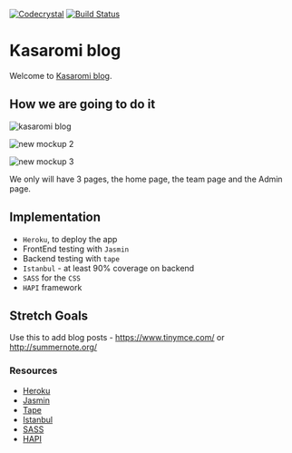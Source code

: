 [![Codecrystal](https://img.shields.io/badge/code-crystal-5CB3FF.svg)](http://codecrystal.herokuapp.com/crystalise/kasaromi/blog/master)
[![Build Status](https://travis-ci.org/kasaromi/blog.svg?branch=master)](https://travis-ci.org/kasaromi/blog)

# Kasaromi blog

Welcome to [Kasaromi blog](https://kasaromi-blog.herokuapp.com/).

## How we are going to do it

![kasaromi blog](https://cloud.githubusercontent.com/assets/2573931/13435951/c880ad9a-dfd4-11e5-824c-98d5a0bbe493.png)

![new mockup 2](https://cloud.githubusercontent.com/assets/2573931/13435943/c36b57c4-dfd4-11e5-80a2-548b3e2f314b.png)

![new mockup 3](https://cloud.githubusercontent.com/assets/2573931/13435945/c389b430-dfd4-11e5-9c63-9f57efebd24b.png)

We only will have 3 pages, the home page, the team page and the Admin page.

## Implementation
+ ```Heroku```, to deploy the app
+ FrontEnd testing with ```Jasmin```
+ Backend testing with ```tape```
+ ```Istanbul``` - at least 90% coverage on backend
+ ```SASS``` for the ```CSS```
+ ```HAPI``` framework

## Stretch Goals
Use this to add blog posts - https://www.tinymce.com/ or http://summernote.org/

### Resources
* [Heroku](https://www.heroku.com/)
* [Jasmin](http://jasmine.github.io/)
* [Tape](https://www.npmjs.com/package/tape)
* [Istanbul](https://github.com/gotwarlost/istanbul)
* [SASS](http://sass-lang.com/guide)
* [HAPI](http://hapijs.com/)
